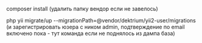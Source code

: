 composer install
(удалить папку вендор если не завелось)

php yii migrate/up --migrationPath=@vendor/dektrium/yii2-user/migrations
(и зарегистрировать юзера с ником admin, подтверждение по email включено пока - тут команда если не поднялось из дампа база)

